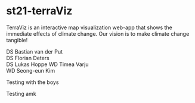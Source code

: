 # st21-terraViz

TerraViz is an interactive map visualization web-app that shows the immediate effects of climate change.
Our vision is to make climate change tangible!

DS Bastian van der Put  
DS Florian Deters  
DS Lukas Hoppe
WD Timea Varju  
WD Seong-eun Kim

Testing with the boys

Testing amk